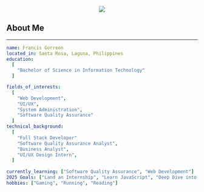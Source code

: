 <p align="center">
  <img src="https://capsule-render.vercel.app/api?text=Hello%20Everyone!&animation=twinkling&type=waving&color=gradient&height=100"/>
</p>

## About Me
***

```yaml
name: Francis Gorreon
located_in: Santa Rosa, Laguna, Philippines
education:
  [
    "Bachelor of Science in Information Technology"
  ]

fields_of_interests:
  [
    "Web Development",
    "UI/UX",
    "System Administration",
    "Software Quality Assurance"
  ]
technical_background:
  [
    "Full Stack Developer"
    "Software Quality Assurance Analyst",
    "Business Analyst",
    "UI/UX Design Intern",
  ]
  
currently_learning: ["Software Quality Assurance", "Web Development"]
2025 Goals: ["Land an Internship", "Learn JavaScript", "Deep Dive into Software Testing"]
hobbies: ["Gaming", "Running", "Reading"]

```
